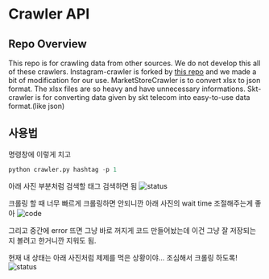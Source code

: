# Crawler API

## Repo Overview

This repo is for crawling data from other sources. We do not develop this all of these crawlers. Instagram-crawler is forked by [this repo](https://github.com/huaying/instagram-crawler) and we made a bit of modification for our use. MarketStoreCrawler is to convert xlsx to json format. The xlsx files are so heavy and have unnecessary informations. Skt-crawler is for converting data given by skt telecom into easy-to-use data format.(like json)

## 사용법
명령창에 이렇게 치고
```python
python crawler.py hashtag -p 1
```

아래 사진 부분처럼 검색할 태그 검색하면 됨
![status](https://github.com/hankyul-needs-girfriends/Crawler/blob/master/pictures/code.png?raw=true)

크롤링 할 때 너무 빠르게 크롤링하면 안되니깐 아래 사진의 wait time 조절해주는게 좋아
![code](https://github.com/hankyul-needs-girfriends/Crawler/blob/master/pictures/setting.png?raw=true)

그리고 중간에 error 뜨면 그냥 바로 꺼지게 코드 만들어놨는데 이건 그냥 잘 저장되는지 볼려고 한거니깐 지워도 됨.

현재 내 상태는 아래 사진처럼 제제를 먹은 상황이야... 조심해서 크롤링 하도록!
![status](https://github.com/hankyul-needs-girfriends/Crawler/blob/master/pictures/status.png?raw=true)
